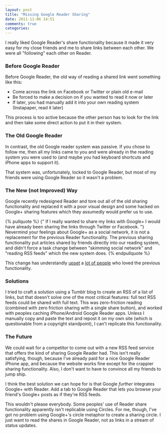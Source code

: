 ```yaml
---
layout: post
title: "Missing Google Reader Sharing"
date: 2011-11-06 14:51
comments: true
categories: 
---
```


I really liked Google Reader's share functionality because it made it
very easy for my close friends and me to share links between
each other. We were all "following" each other on Reader.

<!--more-->

### Before Google Reader

Before Google Reader, the old way of reading a shared link went
something like this:

* Come across the link on Facebook or Twitter or plain old e-mail
* Be forced to make a decision on if you wanted to read it now or later
* If later, you had manually add it into your own reading system
  (Instapaper, read it later)

This process is too active because the other person has to look for
the link and then take some direct action to put it in their
system.

### The Old Google Reader

In contrast, the old Google reader system was passive. If you chose to
follow me, then all my links came to you and were already in the
reading system you were used to (and maybe you had keyboard shortcuts
and iPhone apps to support it). 

That system was, unfortunately, locked to Google Reader, but most of
my friends were using Google Reader so it wasn't a problem.

### The New (not Improved) Way

Google recently redesigned Reader and tore out all of the old sharing
functionality and replaced it with a poor visual design and some
hacked on Google+ sharing features which they assumedly would prefer
us to use.

{% pullquote %}
{" If I really wanted to share my links with Google+ I would have already been sharing the links through Twitter or Facebook. "} Nevermind
your feelings about Google+ as a social network, it is not a
replacement for the previous Reader functionality. The previous
sharing functionality put articles shared by friends directly into our
reading system, and didn't force a task change between "skimming
social network" and "reading RSS feeds" which the new system does. 
{% endpullquote %}

This change has understandly
[upset](http://kirbybits.wordpress.com/2011/10/21/wherein-i-try-to-explain-why-google-reader-is-the-best-social-network-created-so-far/
"a good post about what has been lost") a
[lot of people](http://groups.google.com/group/google-reader-diaspora
"Google reader diaspora") who loved the previous functionality. 

### Solutions

I tried to craft a solution using a Tumblr blog to create an RSS of a  list of
links, but that doesn't solve one of the most critical features: full
text RSS feeds could be shared with full text. This was zero-friction
reading (combined with zero friction sharing with a single share button), and worked with peoples caching iPhone/Android Google Reader
apps. Unless I manually copy and paste the text and repost it on
my own site (which is questionable from a copyright standpoint), I
can't replicate this functionality.

### The Future

We could wait for a competitor to come out with a new RSS feed
service that offers the kind of sharing Google Reader had. This isn't
really satisfying, though, because I've already paid for a nice Google
Reader iPhone app, and because the website works fine except for the
crappier sharing functionality. Also, I don't want to have to convince
all my friends to jump ship. 

I think the best solution we can hope for is that Google *further*
integrates Google+ with Reader. Add a tab to Google Reader that lets you browse
your friend's Google+ posts as if they're RSS feeds. 

This wouldn't please everybody. Some peoples' use of Reader share
functionality apparently isn't replicable using Circles. For me,
though, I've got no problem using Google+'s circle metaphor to create
a sharing circle. I just want to read the shares in Google Reader, not
as links in a stream of status updates.
